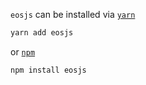 `eosjs` can be installed via [`yarn`](https://yarnpkg.com/en/)
```javascript
yarn add eosjs
```

or [`npm`](https://www.npmjs.com/)
```javascript
npm install eosjs
```